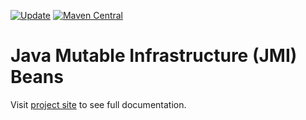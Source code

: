 [![Update](https://github.com/codeteapot/jmibeans/workflows/Update/badge.svg)](https://github.com/codeteapot/jmibeans/actions?query=workflow%3AUpdate)
[![Maven Central](https://img.shields.io/maven-central/v/com.github.codeteapot.jmibeans/jmibeans?label=Maven%20Central)](https://repo1.maven.org/maven2/com/github/codeteapot/jmibeans/jmibeans/)

# Java Mutable Infrastructure (JMI) Beans

Visit [project site](https://codeteapot.github.io/jmibeans/v0.2.0-SNAPSHOT) to see full documentation.
